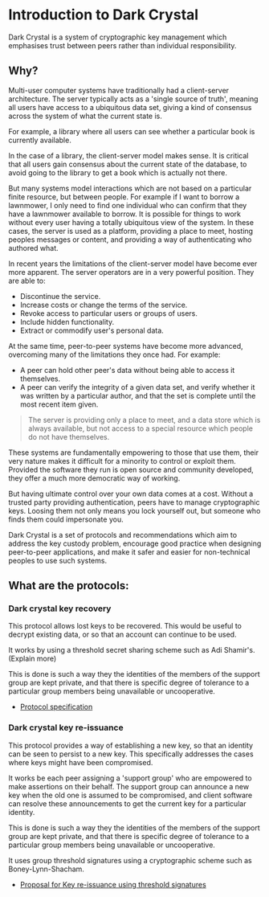 # Introduction to Dark Crystal 

Dark Crystal is a system of cryptographic key management which emphasises trust between peers rather than individual responsibility. 

## Why?

Multi-user computer systems have traditionally had a client-server architecture. The server typically acts as a 'single source of truth', meaning all users have access to a ubiquitous data set, giving a kind of consensus across the system of what the current state is.

For example, a library where all users can see whether a particular book is currently available.

In the case of a library, the client-server model makes sense. It is critical that all users gain consensus about the current state of the database, to avoid going to the library to get a book which is actually not there.

But many systems model interactions which are not based on a particular finite resource, but between people. For example if I want to borrow a lawnmower, I only need to find one individual who can confirm that they have a lawnmower available to borrow. It is possible for things to work without every user having a totally ubiquitous view of the system.  In these cases, the server is used as a platform, providing a place to meet, hosting peoples messages or content, and providing a way of authenticating who authored what.

In recent years the limitations of the client-server model have become ever more apparent.  The server operators are in a very powerful position. They are able to:
- Discontinue the service.
- Increase costs or change the terms of the service.
- Revoke access to particular users or groups of users.
- Include hidden functionality.
- Extract or commodify user's personal data.

At the same time, peer-to-peer systems have become more advanced, overcoming many of the limitations they once had. For example:
- A peer can hold other peer's data without being able to access it themselves. 
- A peer can verify the integrity of a given data set, and verify whether it was written by a particular author, and that the set is complete until the most recent item given.

> The server is providing only a place to meet, and a data store which is always available, but not access to a special resource which people do not have themselves.

These systems are fundamentally empowering to those that use them, their very nature makes it difficult for a minority to control or exploit them.  Provided the software they run is open source and community developed, they offer a much more democratic way of working.

But having ultimate control over your own data comes at a cost.  Without a trusted party providing authentication, peers have to manage cryptographic keys.  Loosing them not only means you lock yourself out, but someone who finds them could impersonate you.

Dark Crystal is a set of protocols and recommendations which aim to address the key custody problem, encourage good practice when designing peer-to-peer applications, and make it safer and easier for non-technical peoples to use such systems.

## What are the protocols:

### Dark crystal key recovery

This protocol allows lost keys to be recovered.  This would be useful to decrypt existing data, or so that an account can continue to be used.

It works by using a threshold secret sharing scheme such as Adi Shamir's. (Explain more)

This is done is such a way they the identities of the members of the support group are kept private, and that there is specific degree of tolerance to a particular group members being unavailable or uncooperative. 

- [Protocol specification](https://gitlab.com/dark-crystal/dark-crystal-protocol-specification)

### Dark crystal key re-issuance

This protocol provides a way of establishing a new key, so that an identity can be seen to persist to a new key.  This specifically addresses the cases where keys might have been compromised. 

It works be each peer assigning a 'support group' who are empowered to make assertions on their behalf.  The support group can announce a new key when the old one is assumed to be compromised, and client software can resolve these announcements to get the current key for a particular identity.

This is done is such a way they the identities of the members of the support group are kept private, and that there is specific degree of tolerance to a particular group members being unavailable or uncooperative. 

It uses group threshold signatures using a cryptographic scheme such as Boney-Lynn-Shacham.

- [Proposal for Key re-issuance using threshold signatures](https://gitlab.com/dark-crystal/threshold-signatures-report)
